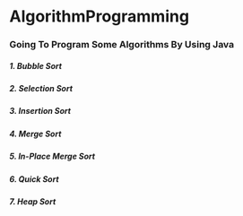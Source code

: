 # AlgorithmProgramming

### Going To Program Some Algorithms By Using Java

##### 1. Bubble Sort

##### 2. Selection Sort

##### 3. Insertion Sort

##### 4. Merge Sort

##### 5. In-Place Merge Sort

##### 6. Quick Sort

##### 7. Heap Sort


